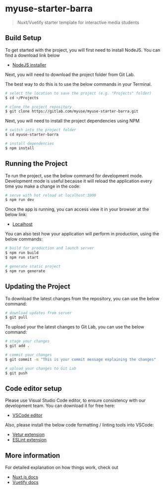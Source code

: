 # myuse-starter-barra

> Nuxt/Vuetify starter template for interactive media students

## Build Setup

To get started with the project, you will first need to install NodeJS. You can find a download link below

- [NodeJS installer](https://nodejs.org/en/download/)


Next, you will need to download the project folder from Git Lab.

The best way to do this is to use the below commands in your Terminal.

```bash
# select the location to save the project (e.g. "Projects" folder)
$ cd ~/Projects

# clone the project repository
$ git clone https://gitlab.com/myuse/myuse-starter-barra.git
```

Next, you will need to install the project dependencies using NPM

```bash
# switch into the project folder
$ cd myuse-starter-barra

# install dependencies
$ npm install
```

## Running the Project

To run the project, use the below command for development mode. Development mode is useful because it will reload the application every time you make a change in the code:

```bash
# serve with hot reload at localhost:3000
$ npm run dev
```

Once the app is running, you can access view it in your browser at the below link:

- [Localhost](http://localhost:3000/)

You can also test how your application will perform in production, using the below commands:

```bash
# build for production and launch server
$ npm run build
$ npm run start

# generate static project
$ npm run generate
```

## Updating the Project

To download the latest changes from the repository, you can use the below command:

```bash
# download updates from server
$ git pull
```

To upload your the latest changes to Git Lab, you can use the below command:

```bash
# stage your changes
$ git add .

# commit your changes
$ git commit -m "This is your commit message explaining the changes"

# upload your changes to Git Lab
$ git push
```

## Code editor setup

Please use Visual Studio Code editor, to ensure consistency with our development team. You can download it for free here:

- [VSCode editor](https://code.visualstudio.com/)

Also, please install the below code formatting / linting tools into VSCode:

- [Vetur extension](https://marketplace.visualstudio.com/items?itemName=octref.vetur)
- [ESLint extension](https://marketplace.visualstudio.com/items?itemName=dbaeumer.vscode-eslint)

## More information

For detailed explanation on how things work, check out

- [Nuxt.js docs](https://nuxtjs.org/guide/installation)
- [Vuetify docs](https://vuetifyjs.com/en/getting-started/quick-start/)
